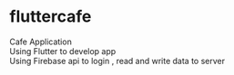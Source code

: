 # fluttercafe

Cafe Application</br>
Using Flutter to develop app </br>
Using Firebase api to login , read and write data to server 
